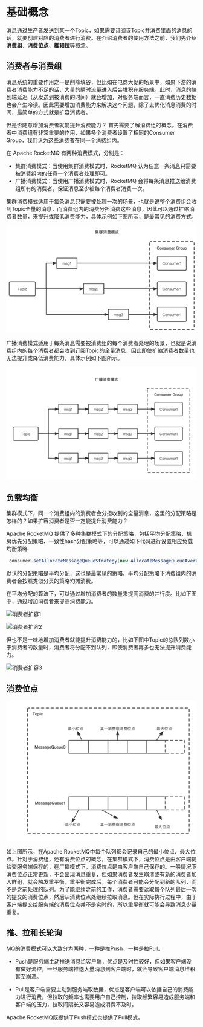 # 基础概念

消息通过生产者发送到某一个Topic，如果需要订阅该Topic并消费里面的消息的话，就要创建对应的消费者进行消费。在介绍消费者的使用方法之前，我们先介绍**消费组**、**消费位点**、**推和拉**等概念。

## 消费者与消费组

消息系统的重要作用之一是削峰填谷，但比如在电商大促的场景中，如果下游的消费者消费能力不足的话，大量的瞬时流量进入后会堆积在服务端。此时，消息的端到端延迟（从发送到被消费的时间）就会增加，对服务端而言，一直消费历史数据也会产生冷读。因此需要增加消费能力来解决这个问题，除了去优化消息消费的时间，最简单的方式就是扩容消费者。

但是否随意增加消费者就能提升消费能力？ 首先需要了解消费组的概念。在消费者中消费组有非常重要的作用，如果多个消费者设置了相同的Consumer Group，我们认为这些消费者在同一个消费组内。

在 Apache RocketMQ 有两种消费模式，分别是：

- 集群消费模式：当使用集群消费模式时，RocketMQ 认为任意一条消息只需要被消费组内的任意一个消费者处理即可。
- 广播消费模式：当使用广播消费模式时，RocketMQ 会将每条消息推送给消费组所有的消费者，保证消息至少被每个消费者消费一次。

集群消费模式适用于每条消息只需要被处理一次的场景，也就是说整个消费组会收到Topic全量的消息，而消费组内的消费分担消费这些消息，因此可以通过扩缩消费者数量，来提升或降低消费能力，具体示例如下图所示，是最常见的消费方式。

![集群消费模式](../picture/集群消费模式.png)

广播消费模式适用于每条消息需要被消费组的每个消费者处理的场景，也就是说消费组内的每个消费者都会收到订阅Topic的全量消息，因此即使扩缩消费者数量也无法提升或降低消费能力，具体示例如下图所示。

![广播消费模式](../picture/广播消费模式.png)

## 负载均衡

集群模式下，同一个消费组内的消费者会分担收到的全量消息，这里的分配策略是怎样的？如果扩容消费者是否一定能提升消费能力？

Apache RocketMQ 提供了多种集群模式下的分配策略，包括平均分配策略、机房优先分配策略、一致性hash分配策略等，可以通过如下代码进行设置相应负载均衡策略

```java
 consumer.setAllocateMessageQueueStrategy(new AllocateMessageQueueAveragely());
```

默认的分配策略是平均分配，这也是最常见的策略。平均分配策略下消费组内的消费者会按照类似分页的策略均摊消费。

在平均分配的算法下，可以通过增加消费者的数量来提高消费的并行度。比如下图中，通过增加消费者来提高消费能力。

![消费者扩容1](../picture/消费者扩容1.jpeg)

![消费者扩容2](../picture/消费者扩容2.jpeg)

但也不是一味地增加消费者就能提升消费能力的，比如下图中Topic的总队列数小于消费者的数量时，消费者将分配不到队列，即使消费者再多也无法提升消费能力。

![消费者扩容3](../picture/消费者扩容3.jpeg)

## 消费位点

![消费位点](../picture/消费位点.png)

如上图所示，在Apache RocketMQ中每个队列都会记录自己的最小位点、最大位点。针对于消费组，还有消费位点的概念，在集群模式下，消费位点是由客户端提给交服务端保存的，在广播模式下，消费位点是由客户端自己保存的。一般情况下消费位点正常更新，不会出现消息重复，但如果消费者发生崩溃或有新的消费者加入群组，就会触发重平衡，重平衡完成后，每个消费者可能会分配到新的队列，而不是之前处理的队列。为了能继续之前的工作，消费者需要读取每个队列最后一次的提交的消费位点，然后从消费位点处继续拉取消息。但在实际执行过程中，由于客户端提交给服务端的消费位点并不是实时的，所以重平衡就可能会导致消息少量重复。

## 推、拉和长轮询

MQ的消费模式可以大致分为两种，一种是推Push，一种是拉Pull。

- Push是服务端主动推送消息给客户端，优点是及时性较好，但如果客户端没有做好流控，一旦服务端推送大量消息到客户端时，就会导致客户端消息堆积甚至崩溃。

- Pull是客户端需要主动到服务端取数据，优点是客户端可以依据自己的消费能力进行消费，但拉取的频率也需要用户自己控制，拉取频繁容易造成服务端和客户端的压力，拉取间隔长又容易造成消费不及时。

Apache RocketMQ既提供了Push模式也提供了Pull模式。
